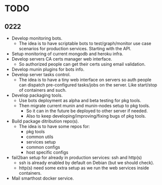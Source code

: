 # TODO

## 0222

* Develop monitoring bots.
	* The idea is to have scriptable bots to test/graph/monitor use case scenarios for production services. Starting with the API.
* Setup monitoring of current mongodb and heroku infra.
* Develop servers CA certs manager web interface.
	* So authorized people can get their certs using email validation.
* Develop munin plugins for bots info.
* Develop server tasks control.
	* The idea is to have a tiny web interface on servers so auth people can dispatch pre-configured tasks/jobs on the server. Like start/stop of containers and such.
* Develop packaging tools.
	* Use bots deployment as alpha and beta testing for pkg tools.
	* Then migrate current munin and munin-nodes setup to pkg tools.
		* So it can in the future be deployed to other server if needed.
		* Also to keep developing/improving/fixing bugs of pkg tools.
* Build package ditribution repo(s).
	* The idea is to have some repos for:
		* pkg tools
		* common utils
		* services setup
		* common configs
		* host specific configs
* fail2ban setup for already in production services: ssh and http(s)
	* ssh is already enabled by default on Debian (but we should check).
	* http(s) need some extra setup as we run the web services inside containers.
* Mail smarthost docker service.
